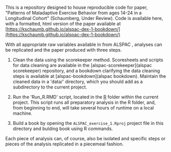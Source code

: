 This is a repository designed to house reproducible code for paper, "Patterns of Maladaptive Exercise Behavior from ages 14-24 in a Longitudinal Cohort" (Schaumberg, Under Review). Code is available here, with a formatted, html version of the paper available at [https://kschaumb.github.io/alspac-dex-1-bookdown/](https://kschaumb.github.io/alspac-dex-1-bookdown/)

With all appropriate raw variables available in from ALSPAC , analyses can be replicated and the paper produced with three steps. 

1. Clean the data using the scorekeeper method. Scoresheets and scripts for data cleaning are available in the [alspac-scorekeeper](alspac scorekeeper) repository, and a bookdown clarifying the data cleaning steps is available at [alspac-bookdown](alspac bookdown). Maintain the cleaned data in a 'data/' directory, which you should add as a subdirectory to the current project. 

2. Run the 'Run_R.RMD' script, located in the [R](R/) folder within the current project. This script runs all preparatory analysis in the R folder, and, from beginning to end, will take several hours of runtime on a local machine. 

3. Build a book by opening the `ALSPAC_exercise_1.Rproj` project file in this directory and bulding book using R commands. 

Each piece of analysis can, of course, also be isolated and specific steps or pieces of the analysis replicated in a piecemeal fashion.